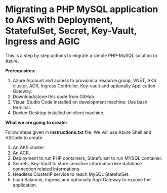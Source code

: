 # Migrating a PHP MySQL application to AKS with Deployment, StatefulSet, Secret, Key-Vault, Ingress and AGIC
This is a step by step actions to migrate a simple PHP-MySQL solution to Azure. 

<b>Prerequisites:</b>
1. Azure Account and access to provison a resource group, VNET, AKS cluster, ACR, Ingress Controller, Key-vault and optionally Application Gateway.
2. Download/clone this code from GitHub.
3. Visual Studio Code installed on development machine. Use bash terminal.
4. Docker Desktop installed on client machine.

<b>What we are going to create:</b>

Follow steps given in <b>instructions.txt</b> file. We will use Azure Shell and VSCode to create 
1. An AKS cluster. 
2. An ACR.
3. Deployment to run PHP containers, Statefulset to run MYSQL container.
4. Secrets, Key-Vault to store sensitive information like database connection related informations.
5. Headless ClusterIP service to reach MySQL StatefulSet.
5. Load Balancer, Ingress and optionally App-Gateway to expose the application.  
